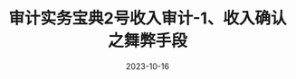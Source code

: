 ---
title: "审计实务宝典2号收入审计-1、收入确认之舞弊手段"
type: posts
cover: https://cdn.jsdelivr.net/gh/richbridge/picx-images-hosting@master/thumbnail/审技.jpg
categories: [审技]
tags: ["审计实务宝典"]
date: 2023-10-16
---